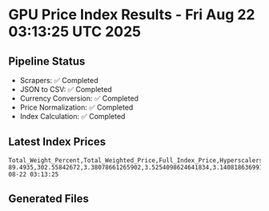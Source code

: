 # GPU Price Index Results - Fri Aug 22 03:13:25 UTC 2025

## Pipeline Status
- Scrapers: ✅ Completed
- JSON to CSV: ✅ Completed
- Currency Conversion: ✅ Completed
- Price Normalization: ✅ Completed
- Index Calculation: ✅ Completed

## Latest Index Prices
```
Total_Weight_Percent,Total_Weighted_Price,Full_Index_Price,Hyperscalers_Only_Price,Non_Hyperscalers_Only_Price,Hyperscaler_Weight,Non_Hyperscaler_Weight,Calculation_Date
89.4935,302.55842672,3.38078661265902,3.5254098624641834,3.1408186369916953,55.84,33.6535,2025-08-22 03:13:25
```

## Generated Files
```
```
